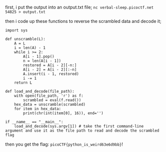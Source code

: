first, i put the output into an output.txt file;
```nc verbal-sleep.picoctf.net 54825 > output.txt```

then i code up these functions to reverse the scrambled data and decode it;

```
import sys

def unscramble(L):
    A = L
    i = len(A) - 1
    while i >= 2:
        A[i - 1].pop()
        n = len(A[i - 1])
        restored = A[i - 2][-n:]
        A[i - 2] = A[i - 2][:-n]
        A.insert(i - 1, restored)
        i -= 1
    return L

def load_and_decode(file_path):
    with open(file_path, 'r') as f:
        scrambled = eval(f.read())
    hex_data = unscramble(scrambled)
    for item in hex_data:
        print(chr(int(item[0], 16)), end='')

if __name__ == "__main__":
    load_and_decode(sys.argv[1]) # take the first command-line argument and use it as the file path to read and decode the scrambled flag
```

then you get the flag: ```picoCTF{python_is_weird63e6d9bb}```!